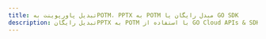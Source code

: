 ---title: تبدیل پاورپوینت بهPOTM، PPTX به POTM مبدل رایگان یا GO SDKdescription: تبدیل رایگانPPTX به POTM با استفاده از GO Cloud APIs & SDK. همچنین اسناد Microsoft PowerPoint را در Cloud ایجاد، ویرایش و رندر کنید.---